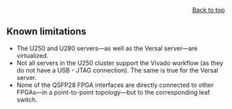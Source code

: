 <div id="readme" class="Box-body readme blob js-code-block-container">
<article class="markdown-body entry-content p-3 p-md-6" itemprop="text">
<p align="right">
<a href="https://github.com/fpgasystems/hacc#--heterogenous-accelerated-compute-cluster">Back to top</a>
</p>

# Known limitations

* The U250 and U280 servers—as well as the Versal server—are virtualized. 
* Not all servers in the U250 cluster support the Vivado workflow (as they do not have a USB - JTAG connection). The same is true for the Versal server.
* None of the QSFP28 FPGA interfaces are directly connected to other FPGAs—in a point-to-point topology—but to the corresponding leaf switch.